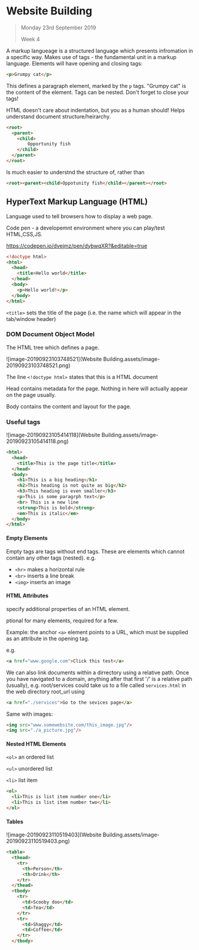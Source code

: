 # Website Building

> Monday 23rd September 2019
>
> Week 4

A markup langueage is a structured language which presents infromation in a specific way. Makes use of tags - the fundamental unit in a markup language. Elements will have opening and closing tags:

```html
<p>Grumpy cat</p>
```

This defines a paragraph element, marked by the `p` tags. "Grumpy cat" is the content of the element. Tags can be nested. Don't forget to close your tags!

HTML doesn't care about indentation, but you as a human should! Helps understand document structure/heirarchy.

```html
<root>
  <parent>
    <child>
    	Opportunity fish
    </child>
  </parent>
</root>
```

Is much easier to understnd the structure of, rather than

```html
<root><parent><child>Oppotunity fish</child></parent></root>
```

## HyperText Markup Language (HTML)

Language used to tell browsers how to display a web page.

Code pen - a developemnt environment where you can play/test HTML,CSS,JS.

https://codepen.io/dvejmz/pen/dybwqXR?&editable=true

```html
<!doctype html>
<html>
  <head>
    <title>Hello world</title>
  </head>
  <body>
    <p>Hello world!</p>
  </body>
</html>
```

`<title>` sets the title of the page (i.e. the name which will appear in the tab/window header)

### DOM Document Object Model 

The HTML tree which defines a page.

![image-20190923103748521](Website Building.assets/image-20190923103748521.png)

The line `<!doctype html>` states that this is a HTML document

Head contains metadata for the page. Nothing in here will actually appear on the page usually.

Body contains the content and layout for the page.

### Useful tags

![image-20190923105414118](Website Building.assets/image-20190923105414118.png)

```html
<html>
  <head>
    <title>This is the page title</title>
  </head>
  <body>
    <h1>This is a big heading</h1>
    <h2>This heading is not quite as big</h2>
    <h3>This heading is even smaller</h3>
    <p>This is some paragrph text</p>
    <br> This is a new line
    <strong>This is bold</strong>
    <em>This is italic</em>
  </body>
</html>
```

#### Empty Elements

Empty tags are tags without end tags. These are elements which cannot contain any other tags (nested). e.g.

- `<hr>` makes a horizontal rule
- `<br>` inserts a line break
- `<img>` inserts an image

#### HTML Attributes

specify additional properties of an HTML element.

ptional for many elements, required for a few.

Example: the anchor `<a>` element points to a URL, which must be supplied as an attribute in the opening tag.

e.g.

```html
<a href="www.google.com">Click this test</a>
```

We can also link documents within a dirrectory using a relative path. Once you have navigated to a domain, anything after that first '/' is a relative path (usually), e.g. root/services could take us to a file called `services.html` in the web directory root_url using 

```html
<a href="./services">Go to the sevices page</a>
```

Same with images:

```html
<img src="www.somewebsite.com/this_image.jpg"/>
<img src="./a_picture.jpg"/>
```

#### Nested HTML Elements

`<ol>` an ordered list

`<ul>` unordered list

`<li>` list item

```html
<ol>
  <li>This is list item number one</li>
  <li>This is list item number two</li>
</ol>
```

#### Tables

![image-20190923110519403](Website Building.assets/image-20190923110519403.png)

```html
<table>
  <thead>
    <tr>
      <th>Person</th>
      <th>Drink</th>
    </tr>
  </thead>
  <tbody>
    <tr>
      <td>Scooby doo</td>
      <td>Tea</td>
    </tr>
    <tr>
      <td>Shaggy</td>
      <td>Coffee</td>
    </tr>
  </tbody>
```

